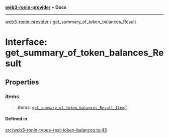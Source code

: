 [**web3-ronin-provider**](../README.md) • **Docs**

***

[web3-ronin-provider](../globals.md) / get\_summary\_of\_token\_balances\_Result

# Interface: get\_summary\_of\_token\_balances\_Result

## Properties

### items

> **items**: [`get_summary_of_token_balances_Result_Item`](get_summary_of_token_balances_Result_Item.md)[]

#### Defined in

[src/web3-ronin-types-rest-token-balances.ts:43](https://github.com/chuacw/web3-ronin-provider/blob/dab3da736520006c9aeb4dab1fb5f7a56228c341/src/web3-ronin-types-rest-token-balances.ts#L43)
